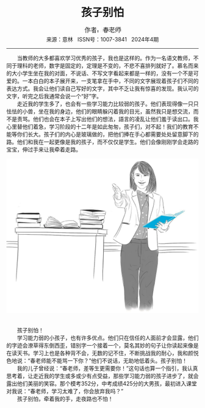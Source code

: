 # <center>孩子别怕</center> 

<div align=center><img src="https://raw.githubusercontent.com/leaguecn/magazines/main/img_authors/%25d7%25f7%25d5%25df%25a3%25ba%25b4%25ba%25c0%25cf%25ca%25a6.jpg"></div> 

<center>来源：意林   ISSN号：1007-3841   2024年4期</center> 


* * *


　　当教师的大多都喜欢学习优秀的孩子，我也是这样的。作为一名语文教师，不同于理科的老师，数字是固定的，定理是不变的，不悲不喜排列就好了。慕名而来的大小学生坐在我的对面，不说话、不写文字看起来都是一样的，没有一个不是可爱的。一本白白的本子展开来，一支笔拿在手中，不同的文字展现着孩子们不同的表达方式。我会让他们读自己写好的文字，其中不乏让我有惊喜的发现。我认可的文字，听完之后我通常会说一个“好”字。  
　　走近我的学生多了，也会有一些学习能力比较弱的孩子。他们表现得像一只只怯怯的小兽，坐在我的身边，他们的眼睛躲闪着我的目光，虽然我只是想交流，而不是责骂。他们也会在本子上写出他们的想法，語言的凌乱让他们羞于读出口。我心里替他们着急，学习阶段的十二年是如此匆匆，孩子们，对不起！我们的教育不能等你们长大。孩子们的内心是玻璃做的，把他们捧在手心都需要处处留意脚下的路。他们和我在一起更像是我的孩子，而不仅仅是学生。他们会像刚刚学会走路的宝宝，伸过手来让我牵着走路。

![](https://raw.githubusercontent.com/leaguecn/magazines/main/img/yili20240463-1-l.jpg)

  
<br>　　孩子别怕！  
　　学习能力弱的小孩子，也有许多优点。他们只在信任的人面前才会显露，他们的字迹会潦草得东倒西歪，错别字一个接着一个，莫名其妙的句子让你读起来像是在读天书。学习上也是各种背不会，无数的记不住，不断挑战我的耐心，我和颜悦色地说：“春老师能不能骂一下你？”他们不说话，无助地低着头。孩子别怕！  
　　我的儿子曾经说：“春老师，差等生更需要你！”这句话也算一个指引，我认真思考着，让走近我的学生或多或少有点受益，那些学习能力弱的孩子进步了，就会露出他们美丽的笑容。那个模考352分，中考成绩425分的大男孩，最初进入课堂对我说：“春老师，学习太难了，你会放弃我吗？”  
　　孩子别怕，牵着我的手，走夜路也不怕！